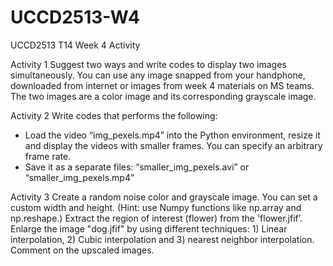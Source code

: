 # UCCD2513-W4
UCCD2513 T14 Week 4 Activity

Activity 1
Suggest two ways and write codes to display two images simultaneously. You can use any image snapped from your handphone, downloaded from internet or images from week 4 materials on MS teams. The two images are a color image and its corresponding grayscale image.

Activity 2
Write codes that performs the following:
- Load the video “img_pexels.mp4” into the Python environment, resize it and display the videos with smaller frames. You can specify an arbitrary frame rate.
- Save it as a separate files: “smaller_img_pexels.avi” or “smaller_img_pexels.mp4”

Activity 3
Create a random noise color and grayscale image. You can set a custom width and height. (Hint: use Numpy functions like np.array and np.reshape.)
Extract the region of interest (flower) from the 'flower.jfif’.
Enlarge the image "dog.jfif" by using different techniques: 1) Linear interpolation, 2) Cubic interpolation and 3) nearest neighbor interpolation. Comment on the upscaled images.
